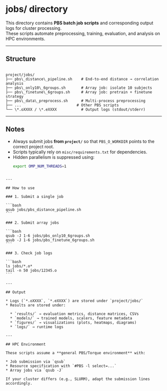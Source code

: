# jobs/ directory

This directory contains **PBS batch job scripts** and corresponding output logs for cluster processing.  
These scripts automate preprocessing, training, evaluation, and analysis on HPC environments.

---

## Structure
```

project/jobs/
├── pbs\_distance\_pipeline.sh    # End-to-end distance → correlation analysis
├── pbs\_only10\_6groups.sh       # Array job: isolate 10 subjects
├── pbs\_finetune\_6groups.sh     # Array job: pretrain + finetune strategy
├── pbs\_data\_preprocess.sh      # Multi-process preprocessing
├── ...                         # Other PBS scripts
└── \*.oXXXX / \*.eXXXX           # Output logs (stdout/stderr)

````

---

## Notes
- Always submit jobs **from `project/`** so that `PBS_O_WORKDIR` points to the correct project root.
- Scripts typically rely on `misc/requirements.txt` for dependencies.  
- Hidden parallelism is suppressed using:
  ```bash
  export OMP_NUM_THREADS=1
````

---

## How to use

### 1. Submit a single job

```bash
qsub jobs/pbs_distance_pipeline.sh
```

### 2. Submit array jobs

```bash
qsub -J 1-6 jobs/pbs_only10_6groups.sh
qsub -J 1-6 jobs/pbs_finetune_6groups.sh
```

### 3. Check job logs

```bash
ls jobs/*.o*
tail -n 50 jobs/12345.o
```

---

## Output

* Logs (`*.oXXXX`, `*.eXXXX`) are stored under `project/jobs/`
* Results are stored under:

  * `results/` → evaluation metrics, distance matrices, CSVs
  * `models/` → trained models, scalers, feature metadata
  * `figures/` → visualizations (plots, heatmaps, diagrams)
  * `logs/` → runtime logs

---

## HPC Environment

These scripts assume a **general PBS/Torque environment** with:

* Job submission via `qsub`
* Resource specification with `#PBS -l select=...`
* Array jobs via `qsub -J`

If your cluster differs (e.g., SLURM), adapt the submission lines accordingly.

